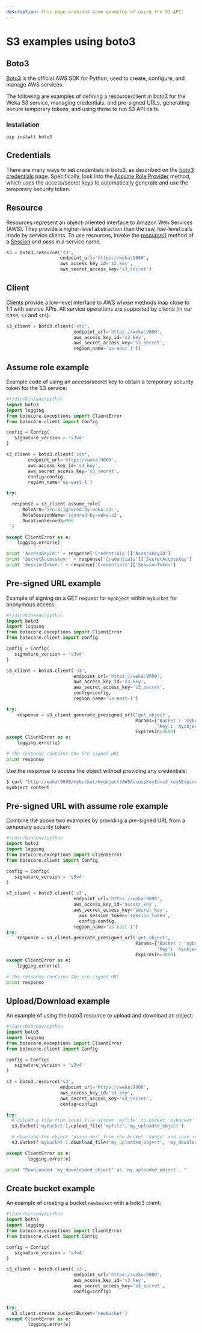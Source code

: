 ```yaml
---
description: This page provides some examples of using the S3 API.
---
```


# S3 examples using boto3

## Boto3

[Boto3](https://boto3.amazonaws.com/v1/documentation/api/latest/index.html) is the official AWS SDK for Python, used to create, configure, and manage AWS services.

The following are examples of defining a resource/client in boto3 for the Weka S3 service, managing credentials, and pre-signed URLs, generating secure temporary tokens, and using those to run S3 API calls.

### Installation

`pip install boto3`

## Credentials

There are many ways to set credentials in boto3, as described on the [boto3 credentials](https://boto3.amazonaws.com/v1/documentation/api/latest/guide/credentials.html) page. Specifically, look into the [Assume Role Provider](https://boto3.amazonaws.com/v1/documentation/api/latest/guide/credentials.html#assume-role-provider) method, which uses the access/secret keys to automatically generate and use the temporary security token.

## Resource

Resources represent an object-oriented interface to Amazon Web Services (AWS). They provide a higher-level abstraction than the raw, low-level calls made by service clients. To use resources, invoke the [resource()](https://boto3.amazonaws.com/v1/documentation/api/latest/reference/core/session.html#boto3.session.Session.resource) method of a [Session](https://boto3.amazonaws.com/v1/documentation/api/latest/reference/core/session.html#boto3.session.Session) and pass in a service name.

```python
s3 = boto3.resource('s3',
                    endpoint_url='https://weka:9000',
                    aws_access_key_id='s3_key',
                    aws_secret_access_key='s3_secret')

```

## Client

[Clients](https://boto3.amazonaws.com/v1/documentation/api/latest/guide/clients.html) provide a low-level interface to AWS whose methods map close to 1:1 with service APIs. All service operations are supported by clients (in our case, `s3` and `sts`).

```python
s3_client = boto3.client('sts',
                         endpoint_url='https://weka:9000',
                         aws_access_key_id='s3_key',
                         aws_secret_access_key='s3_secret',
                         region_name='us-east-1'))
```

## Assume role example

Example code of using an access/secret key to obtain a temporary security token for the S3 service:

```python
#!/usr/bin/env/python
import boto3
import logging
from botocore.exceptions import ClientError
from botocore.client import Config

config = Config(
   signature_version = 's3v4'
)

s3_client = boto3.client('sts',
        endpoint_url='https://weka:9000',
        aws_access_key_id='s3_key',
        aws_secret_access_key='s3_secret',
        config=config,
        region_name='us-east-1')

try:

  response = s3_client.assume_role(
      RoleArn='arn:x:ignored:by:weka-s3:',
      RoleSessionName='ignored-by-weka-s3',
      DurationSeconds=900
  )

except ClientError as e:
    logging.error(e)

print 'AccessKeyId:' + response['Credentials']['AccessKeyId']
print 'SecretAccessKey:' + response['Credentials']['SecretAccessKey']
print 'SessionToken:' + response['Credentials']['SessionToken']
```

## Pre-signed URL example

Example of signing on a GET request for `myobject`  within `mybucket` for anonymous access:

```python
#!/usr/bin/env/python
import boto3
import logging
from botocore.exceptions import ClientError
from botocore.client import Config

config = Config(
   signature_version = 's3v4'
)

s3_client = boto3.client('s3',
                         endpoint_url='https://weka:9000',
                         aws_access_key_id='s3_key',
                         aws_secret_access_key='s3_secret',
                         config=config,
                         region_name='us-east-1')

try:
    response = s3_client.generate_presigned_url('get_object',
                                                Params={'Bucket': 'mybucket',
                                                        'Key': 'myobject'},
                                                ExpiresIn=3600)
except ClientError as e:
    logging.error(e)

# The response contains the pre-signed URL
print response
```

Use the response to access the object without providing any credentials:

```python
$ curl "http://weka:9000/mybucket/myobject?AWSAccessKeyId=s3_key&Expires=1624801707&Signature=4QBcfEUsUdR7Jaffg6gLRVpNTY0%3D"
myobject content
```

## Pre-signed URL with assume role example

Combine the above two examples by providing a pre-signed URL from a temporary security token:

```python
#!/usr/bin/env/python
import boto3
import logging
from botocore.exceptions import ClientError
from botocore.client import Config

config = Config(
   signature_version = 's3v4'
)

s3_client = boto3.client('s3',
                         endpoint_url='https://weka:9000',
                         aws_access_key_id='access_key',
                         aws_secret_access_key='secret_key',
	                       aws_session_token='session_token',
	                       config=config,
                         region_name='us-east-1')
try:
    response = s3_client.generate_presigned_url('get_object',
                                                Params={'Bucket': 'mybucket',
                                                        'Key': 'myobject'},
                                                ExpiresIn=3600)
except ClientError as e:
    logging.error(e)

# The response contains the pre-signed URL
print response

```

## Upload/Download example

An example of using the boto3 resource to upload and download an object:

```python
#!/usr/bin/env/python
import boto3
import logging
from botocore.exceptions import ClientError
from botocore.client import Config

config = Config(
   signature_version = 's3v4'
)

s3 = boto3.resource('s3',
                    endpoint_url='https://weka:9000',
                    aws_access_key_id='s3_key',
                    aws_secret_access_key='s3_secret',
                    config=config)

try:
  # upload a file from local file system 'myfile' to bucket 'mybucket' with 'my_uploaded_object' as the object name.
  s3.Bucket('mybucket').upload_file('myfile','my_uploaded_object')

  # download the object 'piano.mp3' from the bucket 'songs' and save it to local FS as /tmp/classical.mp3
  s3.Bucket('mybucket').download_file('my_uploaded_object', 'my_downloaded_object')

except ClientError as e:
        logging.error(e)

print "Downloaded 'my_downloaded_object' as 'my_uploaded_object'. "

```

## Create bucket example

An example of creating a bucket `newbucket` with a boto3 client:

```python
#!/usr/bin/env/python
import boto3
import logging
from botocore.exceptions import ClientError
from botocore.client import Config

config = Config(
   signature_version = 's3v4'
)

s3_client = boto3.client('s3',
                         endpoint_url='https://weka:9000',
                         aws_access_key_id='s3_key',
                         aws_secret_access_key='s3_secret',
                         config=config)


try:
  s3_client.create_bucket(Bucket='newbucket')
except ClientError as e:
        logging.error(e)

```
